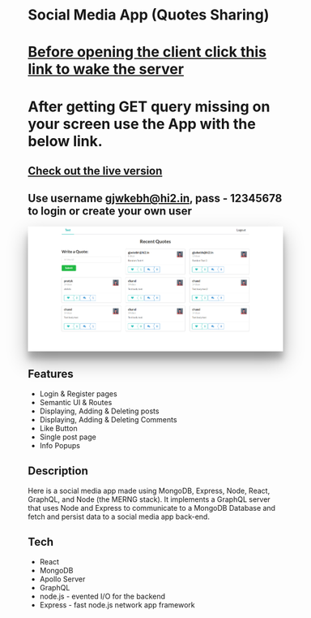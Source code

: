 # Social Media App (Quotes Sharing)

# [Before opening the client click this link to wake the server ](https://stormy-journey-37066.herokuapp.com/)

# After getting GET query missing on your screen use the App with the below link.

## [Check out the live version ](https://quote-social-media-webapp.netlify.app/)

## Use username gjwkebh@hi2.in, pass - 12345678 to login or create your own user

<img src="./images/ss.png" style="box-shadow: 0 19px 38px rgba(0,0,0,0.30), 0 15px 12px rgba(0,0,0,0.22);" />

## Features

- Login & Register pages
- Semantic UI & Routes
- Displaying, Adding & Deleting posts
- Displaying, Adding & Deleting Comments
- Like Button
- Single post page
- Info Popups

## Description

Here is a social media app made using MongoDB, Express, Node, React, GraphQL, and Node (the MERNG stack).
It implements a GraphQL server that uses Node and Express to communicate to a MongoDB Database and fetch and persist data to a social media app back-end.

## Tech

- React
- MongoDB
- Apollo Server
- GraphQL
- node.js - evented I/O for the backend
- Express - fast node.js network app framework
